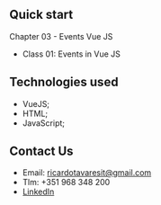 ## Quick start

Chapter 03 - Events Vue JS
- Class 01: Events in Vue JS
 
## Technologies used             
- VueJS;
- HTML;
- JavaScript;

## Contact Us

- Email: ricardotavaresit@gmail.com
- Tlm: +351 968 348 200
- [LinkedIn](https://www.linkedin.com/in/ricardotavaresit/)
